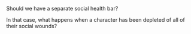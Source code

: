 Should we have a separate social health bar?

In that case, what happens when a character has been depleted of all of their social wounds?
